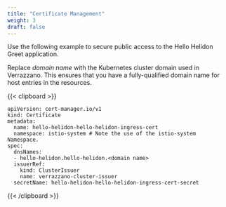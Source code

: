 ```yaml
---
title: "Certificate Management"
weight: 3
draft: false
---
```


Use the following example to secure public access to the Hello Helidon Greet application.

Replace _domain name_ with the Kubernetes cluster domain used in Verrazzano. This ensures that you have a fully-qualified domain name for host entries in the resources.

{{< clipboard >}}
<div class="highlight">

```
apiVersion: cert-manager.io/v1
kind: Certificate
metadata:
  name: hello-helidon-hello-helidon-ingress-cert
  namespace: istio-system # Note the use of the istio-system Namespace.
spec:
  dnsNames:
  - hello-helidon.hello-helidon.<domain name>
  issuerRef:
    kind: ClusterIssuer
    name: verrazzano-cluster-issuer
  secretName: hello-helidon-hello-helidon-ingress-cert-secret
```
</div>
{{< /clipboard >}}
